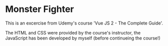 # Monster Fighter
This is an excercise from Udemy's course 'Vue JS 2 - The Complete Guide'.

The HTML and CSS were provided by the course's instructor, the JavaScript
has been developed by myself (before continueing the course!) 
